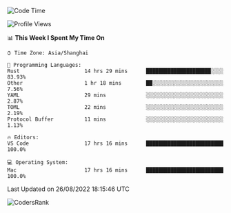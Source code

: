 <!--START_SECTION:waka-->
![Code Time](http://img.shields.io/badge/Code%20Time-1%2C652%20hrs%2040%20mins-blue)

![Profile Views](http://img.shields.io/badge/Profile%20Views-15-blue)

📊 **This Week I Spent My Time On** 

```text
⌚︎ Time Zone: Asia/Shanghai

💬 Programming Languages: 
Rust                     14 hrs 29 mins      █████████████████████░░░░   83.93% 
Other                    1 hr 18 mins        ██░░░░░░░░░░░░░░░░░░░░░░░   7.56% 
YAML                     29 mins             ░░░░░░░░░░░░░░░░░░░░░░░░░   2.87% 
TOML                     22 mins             ░░░░░░░░░░░░░░░░░░░░░░░░░   2.19% 
Protocol Buffer          11 mins             ░░░░░░░░░░░░░░░░░░░░░░░░░   1.13%

🔥 Editors: 
VS Code                  17 hrs 16 mins      █████████████████████████   100.0%

💻 Operating System: 
Mac                      17 hrs 16 mins      █████████████████████████   100.0%

```


 Last Updated on 26/08/2022 18:15:46 UTC
<!--END_SECTION:waka-->

![CodersRank](https://cr-skills-chart-widget.azurewebsites.net/api/api?username=BugenZhao&padding=16&tooltip=true&branding=false&sort-by-score=true&skills=Rust%2C%20Swift%2C%20C%2C%20TypeScript%2C%20Java%2C%20Go%2C%20Dart%2C%20C%2B%2B%2C%20Python%2C%20Assembly%2C%20Shell%2C%20Kotlin)
